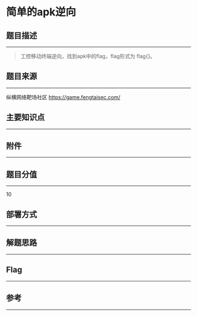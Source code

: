 # 简单的apk逆向

## 题目描述
---
> 工控移动终端逆向，找到apk中的flag，flag形式为 flag{}。

## 题目来源
---
纵横网络靶场社区 https://game.fengtaisec.com/

## 主要知识点
---


## 附件
---


## 题目分值
---
10

## 部署方式
---


## 解题思路
---


## Flag
---


## 参考
---
